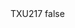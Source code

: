<?xml version="1.0" encoding="UTF-8"?>
<CustomMetadata xmlns="http://soap.sforce.com/2006/04/metadata">
    <label>TXU217</label>
    <protected>false</protected>
</CustomMetadata>
